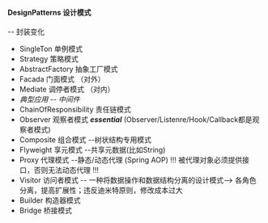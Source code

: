 
#### DesignPatterns 设计模式

-- 封装变化

* SingleTon 单例模式
* Strategy 策略模式
* AbstractFactory 抽象工厂模式
* Facada 门面模式 （对外）
* Mediate 调停者模式 （对内）
* _典型应用 -- 中间件_  
* ChainOfResponsibility 责任链模式
* Observer 观察者模式 ***essential*** (Observer/Listenre/Hook/Callback都是观察者模式)
* Composite 组合模式 --树状结构专用模式
* Flyweight 享元模式 --共享元数据(比如String)
* Proxy 代理模式 --静态/动态代理 (Spring AOP) !!! 被代理对象必须提供接口，否则无法动态代理 !!!
* Visitor 访问者模式 -- 一种将数据操作和数据结构分离的设计模式--> 各角色分离，提高扩展性；违反迪米特原则，修改成本过大
* Builder 构造器模式
* Bridge 桥接模式
  